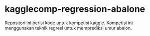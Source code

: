 # kagglecomp-regression-abalone
Repositori ini berisi kode untuk kompetisi kaggle. Kompetisi ini menggunakan teknik regresi untuk memprediksi umur abalon.
